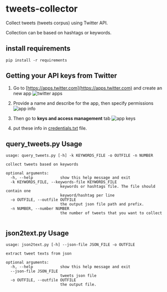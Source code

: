 # tweets-collector
Collect tweets (tweets corpus) using Twitter API. 

Collection can be based on hashtags or keywords.

## install requirements 
```pip install -r requirements```
 
 
## Getting your API keys from Twitter
1. Go to [https://apps.twitter.com](https://apps.twitter.com) and create an new app
![twitter apps](png/twitter_app1.png)

2. Provide a name and describe for the app, then specify permissions 
![app info](png/twitter_app2.png)

3. Then go to **keys and access management** tab 
![app keys](png/twitter_app3.png)

4. put these info in [credentials.txt](twitter-files/credentials.txt) file.

## query_tweets.py Usage

```
usage: query_tweets.py [-h] -k KEYWORDS_FILE -o OUTFILE -n NUMBER

collect tweets based on keywords

optional arguments:
  -h, --help            show this help message and exit
  -k KEYWORDS_FILE, --keywords-file KEYWORDS_FILE
                        keywords or hashtags file. The file should contain one
                        keyword/hashtag per line
  -o OUTFILE, --outfile OUTFILE
                        the output json file path and prefix.
  -n NUMBER, --number NUMBER
                        the number of tweets that you want to collect


```


## json2text.py Usage
 
```
usage: json2text.py [-h] --json-file JSON_FILE -o OUTFILE

extract tweet texts from json

optional arguments:
  -h, --help            show this help message and exit
  --json-file JSON_FILE
                        tweets json file
  -o OUTFILE, --outfile OUTFILE
                        the output file.

```